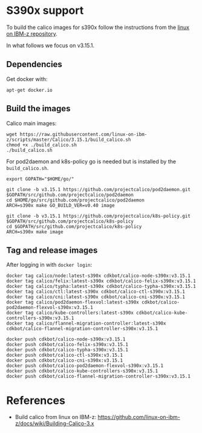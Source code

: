 # S390x support

To build the calico images for s390x follow the instructions from the
[linux on IBM-z repository](https://github.com/linux-on-ibm-z/docs/wiki/Building-Calico-3.x).

In what follows we focus on v3.15.1.

## Dependencies

Get docker with:
```
apt-get docker.io
```

## Build the images

Calico main images:
```
wget https://raw.githubusercontent.com/linux-on-ibm-z/scripts/master/Calico/3.15.1/build_calico.sh
chmod +x ./build_calico.sh
./build_calico.sh
```

For pod2daemon and k8s-policy go is needed but is installed by the `build_calico.sh`.
```
export GOPATH="$HOME/go/"

git clone -b v3.15.1 https://github.com/projectcalico/pod2daemon.git $GOPATH/src/github.com/projectcalico/pod2daemon
cd $HOME/go/src/github.com/projectcalico/pod2daemon
ARCH=s390x make GO_BUILD_VER=v0.40 image

git clone -b v3.15.1 https://github.com/projectcalico/k8s-policy.git $GOPATH/src/github.com/projectcalico/k8s-policy
cd $GOPATH/src/github.com/projectcalico/k8s-policy
ARCH=s390x make image
```

## Tag and release images

After logging in with `docker login`:

```
docker tag calico/node:latest-s390x cdkbot/calico-node-s390x:v3.15.1
docker tag calico/felix:latest-s390x cdkbot/calico-felix-s390x:v3.15.1
docker tag calico/typha:latest-s390x cdkbot/calico-typha-s390x:v3.15.1
docker tag calico/ctl:latest-s390x cdkbot/calico-ctl-s390x:v3.15.1
docker tag calico/cni:latest-s390x cdkbot/calico-cni-s390x:v3.15.1
docker tag calico/pod2daemon-flexvol:latest-s390x cdkbot/calico-pod2daemon-flexvol-s390x:v3.15.1
docker tag calico/kube-controllers:latest-s390x cdkbot/calico-kube-controllers-s390x:v3.15.1
docker tag calico/flannel-migration-controller:latest-s390x cdkbot/calico-flannel-migration-controller-s390x:v3.15.1

docker push cdkbot/calico-node-s390x:v3.15.1
docker push cdkbot/calico-felix-s390x:v3.15.1
docker push cdkbot/calico-typha-s390x:v3.15.1
docker push cdkbot/calico-ctl-s390x:v3.15.1
docker push cdkbot/calico-cni-s390x:v3.15.1
docker push cdkbot/calico-pod2daemon-flexvol-s390x:v3.15.1
docker push cdkbot/calico-kube-controllers-s390x:v3.15.1
docker push cdkbot/calico-flannel-migration-controller-s390x:v3.15.1
```



# References
 * Build calico from linux on IBM-z: https://github.com/linux-on-ibm-z/docs/wiki/Building-Calico-3.x